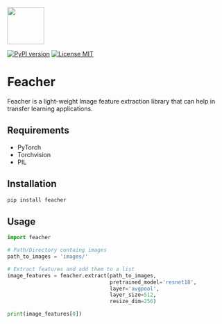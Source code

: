 <div style="margin:0 auto;"><img src="https://github.com/qpochlabs/feacher/blob/main/assets/logo.png" width="85"/></div>

<!-- [![Build Status](https://github.com/qpochlabs/feacher/workflows/Build/badge.svg)](https://github.com/qpochlabs/feacher/actions) -->
[![PyPI version](https://badge.fury.io/py/feacher.svg)](https://pypi.org/project/feacher/)
[![License MIT](https://img.shields.io/badge/License-MIT-blue.svg)](https://github.com/qpochlabs/feacher/blob/master/LICENSE)
<!-- [![Downloads](https://pepy.tech/badge/feacher/month)](https://pepy.tech/project/feacher) -->

# Feacher
Feacher is a light-weight Image feature extraction library that can help in transfer learning applications.

## Requirements
-   PyTorch
-   Torchvision
-   PIL

## Installation
```python
pip install feacher
```

## Usage
```python
import feacher

# Path/Directory containg images 
path_to_images = 'images/'

# Extract features and add them to a list
image_features = feacher.extract(path_to_images,
                                 pretrained_model='resnet18',
                                 layer='avgpool',
                                 layer_size=512,
                                 resize_dim=256)

print(image_features[0])
```
